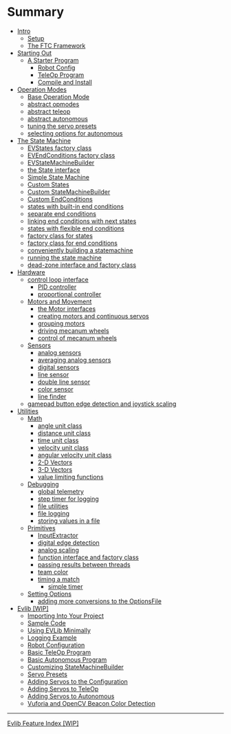 # Summary

- [Intro](./intro/README.md)
    - [Setup](./intro/setup.md)
    - [The FTC Framework](./intro/ftc_framework.md)
- [Starting Out]()
    - [A Starter Program](./starter/program/README.md)
        - [Robot Config](./starter/program/config.md)
        - [TeleOp Program](./starter/program/tele_op.md)
        - [Compile and Install](./starter/program/install.md)
- [Operation Modes](./opmodes/README.md)
    - [Base Operation Mode](./opmodes/base.md)
    - [abstract opmodes](./evlib/AbstractOp.md)
    - [abstract teleop](./evlib/AbstractTeleOp.md)
    - [abstract autonomous](./evlib/AbstractAutoOp.md)
    - [tuning the servo presets](./evlib/AbstractServoTuneOp.md)
    - [selecting options for autonomous](./evlib/AbstractOptionsOp.md)
- [The State Machine]()
    - [EVStates factory class](./evlib/EVStates.md)
    - [EVEndConditions factory class](./evlib/EVEndConditions.md)
    - [EVStateMachineBuilder](./evlib/EVStateMachineBuilder.md)
    - [the State interface](./state_machine_framework/State.md)
    - [Simple State Machine](./state_machine_framework/Simple-State-Machine.md)
    - [Custom States](./state_machine_framework/Custom-States.md)
    - [Custom StateMachineBuilder](./state_machine_framework/Custom-StateMachineBuilder.md)
    - [Custom EndConditions](./state_machine_framework/Custom-EndConditions.md)
    - [states with built-in end conditions](./state_machine_framework/BasicAbstractState.md)
    - [separate end conditions](./state_machine_framework/EndCondition.md)
    - [linking end conditions with next states](./state_machine_framework/StateMap.md)
    - [states with flexible end conditions](./state_machine_framework/AbstractState.md)
    - [factory class for states](./state_machine_framework/States.md)
    - [factory class for end conditions](./state_machine_framework/EndConditions.md)
    - [conveniently building a statemachine](./state_machine_framework/StateMachineBuilder.md)
    - [running the state machine](./state_machine_framework/StateMachine.md)
    - [dead-zone interface and factory class](./state_machine_framework/DeadZone.md)
- [Hardware]()
    - [control loop interface](./state_machine_framework/ControlLoop.md)
        - [PID controller](./state_machine_framework/PIDController.md)
        - [proportional controller](./state_machine_framework/ProportionalController.md)
    - [Motors and Movement]()
        - [the Motor interfaces](./evlib/Motor-and-MotorEnc.md)
        - [creating motors and continuous servos](./evlib/Creating-Motors.md)
        - [grouping motors](./evlib/NMotors.md)
        - [driving mecanum wheels](./evlib/Mecanum-Wheels.md)
        - [control of mecanum wheels](./evlib/Mecanum-Control.md)
    - [Sensors]()
        - [analog sensors](./evlib/Analog-Sensors.md)
        - [averaging analog sensors](./evlib/AveragedSensor.md)
        - [digital sensors](./evlib/Digital-Sensors.md)
        - [line sensor](./evlib/CalibratedLineSensor.md)
        - [double line sensor](./evlib/DoubleLineSensor.md)
        - [color sensor](./evlib/ColorSensor.md)
        - [line finder](./evlib/LineFinder.md)
    - [gamepad button edge detection and joystick scaling](./evlib/GamepadManager.md)
- [Utilities]()
    - [Math]()
        - [angle unit class](./state_machine_framework/Angle.md)
        - [distance unit class](./state_machine_framework/Distance.md)
        - [time unit class](./state_machine_framework/Time.md)
        - [velocity unit class](./state_machine_framework/Velocity.md)
        - [angular velocity unit class](./state_machine_framework/AngularVelocity.md)
        - [2-D Vectors](./state_machine_framework/Vector2D.md)
        - [3-D Vectors](./state_machine_framework/Vector3D.md)
        - [value limiting functions](./state_machine_framework/Utility.md)
    - [Debugging]()
        - [global telemetry](./evlib/Telem.md)
        - [step timer for logging](./evlib/StepTimer.md)
        - [file utilities](./evlib/FileUtil.md)
        - [file logging](./state_machine_framework/Logger.md)
        - [storing values in a file](./state_machine_framework/OptionsFile.md)
    - [Primitives]()
        - [InputExtractor](./state_machine_framework/InputExtractor.md)
        - [digital edge detection](./state_machine_framework/DigitalInputEdgeDetector.md)
        - [analog scaling](./state_machine_framework/AnalogInputScaler.md)
        - [function interface and factory class](./state_machine_framework/Functions.md)
        - [passing results between threads](./state_machine_framework/ResultReceiver.md)
        - [team color](./state_machine_framework/TeamColor.md)
        - [timing a match](./state_machine_framework/MatchTimer.md)
            - [simple timer](./state_machine_framework/StateTimer.md)
    - [Setting Options](./metaprogramming/options.md)
        - [adding more conversions to the OptionsFile](./state_machine_framework/Converters.md)
- [Evlib [WIP]](./evlib/Home.md)
    - [Importing Into Your Project](./evlib/Importing-Into-Your-Project.md)
    - [Sample Code](./evlib/Sample-Code.md)
    - [Using EVLib Minimally](./evlib/Using-EVLib-Minimally.md)
    - [Logging Example](./evlib/Logging-Example.md)
    - [Robot Configuration](./evlib/Robot-Configuration.md)
    - [Basic TeleOp Program](./evlib/Basic-TeleOp-Program.md)
    - [Basic Autonomous Program](./evlib/Basic-Autonomous-Program.md)
    - [Customizing StateMachineBuilder](./evlib/Customizing-StateMachineBuilder.md)
    - [Servo Presets](./evlib/Servo-Presets.md)
    - [Adding Servos to the Configuration](./evlib/Adding-Servos-to-the-Configuration.md)
    - [Adding Servos to TeleOp](./evlib/Adding-Servos-to-TeleOp.md)
    - [Adding Servos to Autonomous](./evlib/Adding-Servos-to-Autonomous.md)
    - [Vuforia and OpenCV Beacon Color Detection](./evlib/Vuforia-and-OpenCV-Beacon-Color-Detection.md) 
---
[Evlib Feature Index [WIP]](./evlib/Features.md)
